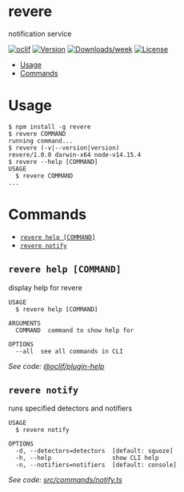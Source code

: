 revere
======

notification service

[![oclif](https://img.shields.io/badge/cli-oclif-brightgreen.svg)](https://oclif.io)
[![Version](https://img.shields.io/npm/v/revere.svg)](https://npmjs.org/package/revere)
[![Downloads/week](https://img.shields.io/npm/dw/revere.svg)](https://npmjs.org/package/revere)
[![License](https://img.shields.io/npm/l/revere.svg)](https://github.com/git@github.com:jaredjj3/revere.git/blob/master/package.json)

<!-- toc -->
* [Usage](#usage)
* [Commands](#commands)
<!-- tocstop -->
# Usage
<!-- usage -->
```sh-session
$ npm install -g revere
$ revere COMMAND
running command...
$ revere (-v|--version|version)
revere/1.0.0 darwin-x64 node-v14.15.4
$ revere --help [COMMAND]
USAGE
  $ revere COMMAND
...
```
<!-- usagestop -->
# Commands
<!-- commands -->
* [`revere help [COMMAND]`](#revere-help-command)
* [`revere notify`](#revere-notify)

## `revere help [COMMAND]`

display help for revere

```
USAGE
  $ revere help [COMMAND]

ARGUMENTS
  COMMAND  command to show help for

OPTIONS
  --all  see all commands in CLI
```

_See code: [@oclif/plugin-help](https://github.com/oclif/plugin-help/blob/v3.2.1/src/commands/help.ts)_

## `revere notify`

runs specified detectors and notifiers

```
USAGE
  $ revere notify

OPTIONS
  -d, --detectors=detectors  [default: squoze]
  -h, --help                 show CLI help
  -n, --notifiers=notifiers  [default: console]
```

_See code: [src/commands/notify.ts](https://github.com/jaredjj3/revere/blob/v1.0.0/src/commands/notify.ts)_
<!-- commandsstop -->
